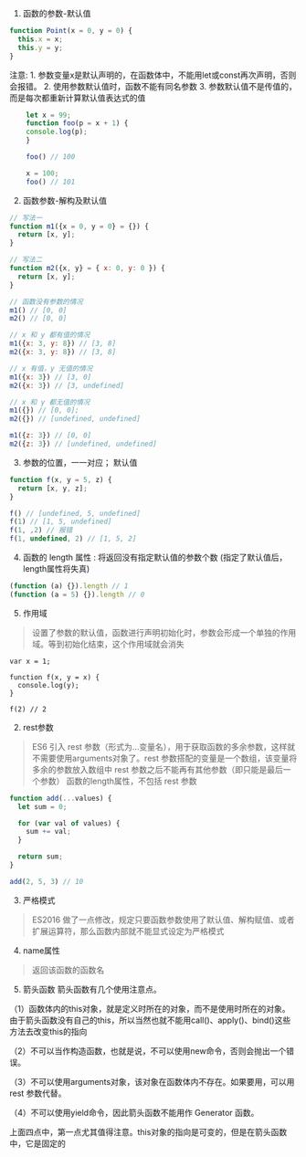 1. 函数的参数-默认值
```js
function Point(x = 0, y = 0) {
  this.x = x;
  this.y = y;
}
```
注意:
    1. 参数变量x是默认声明的，在函数体中，不能用let或const再次声明，否则会报错。
    2. 使用参数默认值时，函数不能有同名参数
    3. 参数默认值不是传值的，而是每次都重新计算默认值表达式的值
```js
    let x = 99;
    function foo(p = x + 1) {
    console.log(p);
    }

    foo() // 100

    x = 100;
    foo() // 101
```

2. 函数参数-解构及默认值
```js
// 写法一
function m1({x = 0, y = 0} = {}) {
  return [x, y];
}

// 写法二
function m2({x, y} = { x: 0, y: 0 }) {
  return [x, y];
}

// 函数没有参数的情况
m1() // [0, 0]
m2() // [0, 0]

// x 和 y 都有值的情况
m1({x: 3, y: 8}) // [3, 8]
m2({x: 3, y: 8}) // [3, 8]

// x 有值，y 无值的情况
m1({x: 3}) // [3, 0]
m2({x: 3}) // [3, undefined]

// x 和 y 都无值的情况
m1({}) // [0, 0];
m2({}) // [undefined, undefined]

m1({z: 3}) // [0, 0]
m2({z: 3}) // [undefined, undefined]
```

3. 参数的位置，一一对应； 默认值
```js
function f(x, y = 5, z) {
  return [x, y, z];
}

f() // [undefined, 5, undefined]
f(1) // [1, 5, undefined]
f(1, ,2) // 报错
f(1, undefined, 2) // [1, 5, 2]
```

4. 函数的 length 属性 : 将返回没有指定默认值的参数个数 (指定了默认值后，length属性将失真)
```js
(function (a) {}).length // 1
(function (a = 5) {}).length // 0
```

5. 作用域
>设置了参数的默认值，函数进行声明初始化时，参数会形成一个单独的作用域。等到初始化结束，这个作用域就会消失
```
var x = 1;

function f(x, y = x) {
  console.log(y);
}

f(2) // 2
```

2. rest参数
> ES6 引入 rest 参数（形式为...变量名），用于获取函数的多余参数，这样就不需要使用arguments对象了。rest 参数搭配的变量是一个数组，该变量将多余的参数放入数组中
> rest 参数之后不能再有其他参数（即只能是最后一个参数）
> 函数的length属性，不包括 rest 参数
```js
function add(...values) {
  let sum = 0;

  for (var val of values) {
    sum += val;
  }

  return sum;
}

add(2, 5, 3) // 10
```

3. 严格模式
> ES2016 做了一点修改，规定只要函数参数使用了默认值、解构赋值、或者扩展运算符，那么函数内部就不能显式设定为严格模式

4. name属性
> 返回该函数的函数名


5. 箭头函数
箭头函数有几个使用注意点。

（1）函数体内的this对象，就是定义时所在的对象，而不是使用时所在的对象。
        由于箭头函数没有自己的this，所以当然也就不能用call()、apply()、bind()这些方法去改变this的指向

（2）不可以当作构造函数，也就是说，不可以使用new命令，否则会抛出一个错误。

（3）不可以使用arguments对象，该对象在函数体内不存在。如果要用，可以用 rest 参数代替。

（4）不可以使用yield命令，因此箭头函数不能用作 Generator 函数。

上面四点中，第一点尤其值得注意。this对象的指向是可变的，但是在箭头函数中，它是固定的

